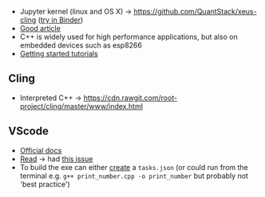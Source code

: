* Jupyter kernel (linux and OS X) -> https://github.com/QuantStack/xeus-cling ([try in Binder](https://mybinder.org/v2/gh/QuantStack/xeus-cling/stable?filepath=notebooks/xcpp.ipynb))
* [Good article](https://blog.jupyter.org/interactive-workflows-for-c-with-jupyter-fe9b54227d92)
* C++ is widely used for high performance applications, but also on embedded devices such as esp8266
* [Getting started tutorials](http://www.cplusplus.com/doc/tutorial/)

## Cling
* Interpreted C++ -> https://cdn.rawgit.com/root-project/cling/master/www/index.html

## VScode
* [Official docs](https://code.visualstudio.com/docs/cpp/config-clang-mac)
* [Read](https://medium.com/gdplabs/build-and-debug-c-on-visual-studio-code-for-mac-77e05537105e) -> had [this issue](https://stackoverflow.com/questions/46342411/wchar-h-file-not-found)
* To build the exe can either [create](https://code.visualstudio.com/docs/cpp/config-clang-mac#_create-a-build-task) a `tasks.json` (or could run from the terminal e.g. `g++ print_number.cpp -o print_number` but probably not 'best practice')